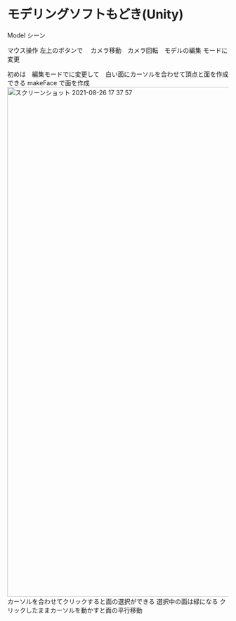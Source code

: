 # モデリングソフトもどき(Unity)
Model シーン

マウス操作
  左上のボタンで　
    カメラ移動　カメラ回転　モデルの編集
  モードに変更
  
  初めは　編集モードでに変更して　白い面にカーソルを合わせて頂点と面を作成できる
  makeFace で面を作成
  <img width="1157" alt="スクリーンショット 2021-08-26 17 37 57" src="https://user-images.githubusercontent.com/43666946/130930632-198b2af6-6e64-41b3-b3fa-03571c9d17e1.png">
  カーソルを合わせてクリックすると面の選択ができる
  選択中の面は緑になる
  クリックしたままカーソルを動かすと面の平行移動
